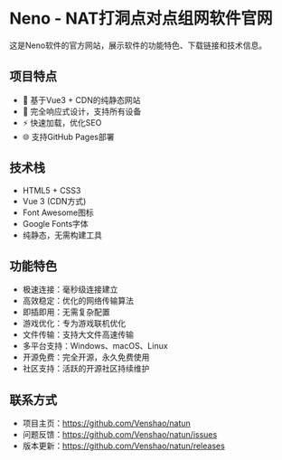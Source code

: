 # Neno - NAT打洞点对点组网软件官网

这是Neno软件的官方网站，展示软件的功能特色、下载链接和技术信息。

## 项目特点

- 🚀 基于Vue3 + CDN的纯静态网站
- 📱 完全响应式设计，支持所有设备
- ⚡ 快速加载，优化SEO
- 🌐 支持GitHub Pages部署

## 技术栈

- HTML5 + CSS3
- Vue 3 (CDN方式)
- Font Awesome图标
- Google Fonts字体
- 纯静态，无需构建工具

## 功能特色

- 极速连接：毫秒级连接建立
- 高效稳定：优化的网络传输算法
- 即插即用：无需复杂配置
- 游戏优化：专为游戏联机优化
- 文件传输：支持大文件高速传输
- 多平台支持：Windows、macOS、Linux
- 开源免费：完全开源，永久免费使用
- 社区支持：活跃的开源社区持续维护

## 联系方式

- 项目主页：https://github.com/Venshao/natun
- 问题反馈：https://github.com/Venshao/natun/issues
- 版本更新：https://github.com/Venshao/natun/releases
